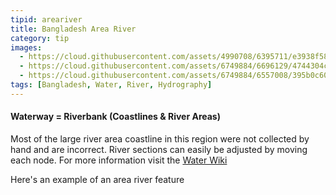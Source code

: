 ```yaml
---
tipid: areariver
title: Bangladesh Area River
category: tip
images:
  - https://cloud.githubusercontent.com/assets/4990708/6395711/e3938f58-bda7-11e4-8a2f-bd796d18607c.PNG
  - https://cloud.githubusercontent.com/assets/6749884/6696129/4744304c-ccbd-11e4-8392-d1511a2cc771.PNG
  - https://cloud.githubusercontent.com/assets/6749884/6557008/395b0c60-c648-11e4-80de-546ceed965f9.jpg
tags: [Bangladesh, Water, River, Hydrography]
---
```


#### Waterway = Riverbank (Coastlines & River Areas)

Most of the large river area coastline in this region were not collected by hand and are incorrect. River sections can easily be adjusted by moving each node. For more information visit the [Water Wiki](http://wiki.openstreetmap.org/wiki/Water)

Here's an example of an area river feature
